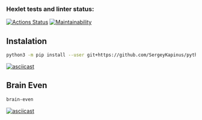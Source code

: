 ### Hexlet tests and linter status:
[![Actions Status](https://github.com/SergeyKapinus/python-project-lvl1/workflows/hexlet-check/badge.svg)](https://github.com/SergeyKapinus/python-project-lvl1/actions)
[![Maintainability](https://api.codeclimate.com/v1/badges/df66c0cbbeca7d822f23/maintainability)](https://codeclimate.com/github/SergeyKapinus/python-project-lvl1//maintainability)

## Instalation

```bash
python3 -m pip install --user git+https://github.com/SergeyKapinus/python-project-lvl1.git
```
[![asciicast](https://asciinema.org/a/XmEW66FqSRQZ2Ab6f69XtJdct.svg)](https://asciinema.org/a/XmEW66FqSRQZ2Ab6f69XtJdct)

## Brain Even
```bash
brain-even
```
[![asciicast](https://asciinema.org/a/CZpFhymc7SgQXqtiQdOPGk72Z.svg)](https://asciinema.org/a/CZpFhymc7SgQXqtiQdOPGk72Z)


